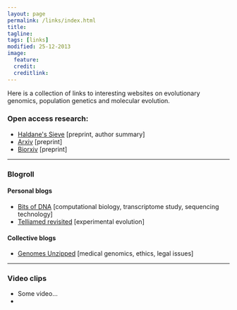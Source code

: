```yaml
---
layout: page
permalink: /links/index.html
title: 
tagline: 
tags: [links]
modified: 25-12-2013
image:
  feature: 
  credit: 
  creditlink: 
---
```


Here is a collection of links to interesting websites on evolutionary genomics, population genetics and molecular evolution. 

### Open access research:

* [Haldane's Sieve](http://haldanessieve.org/) [preprint, author summary]
* [Arxiv](www.arxiv.org) [preprint]
* [Biorxiv](http://biorxiv.org/) [preprint]

---

### Blogroll

#### Personal blogs

* [Bits of DNA](http://liorpachter.wordpress.com/) [computational biology, transcriptome study, sequencing technology]
* [Telliamed revisited](http://telliamedrevisited.wordpress.com/) [experimental evolution]

#### Collective blogs

* [Genomes Unzipped](http://www.genomesunzipped.org/) [medical genomics, ethics, legal issues]

---

### Video clips

* Some video...
* 
